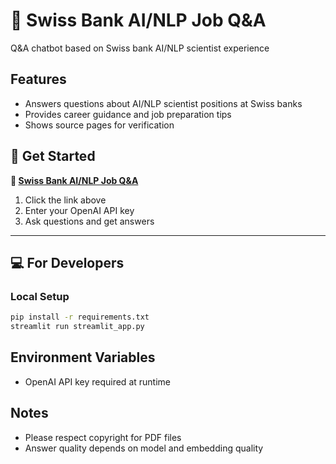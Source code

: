 # 🏦 Swiss Bank AI/NLP Job Q&A

Q&A chatbot based on Swiss bank AI/NLP scientist experience

## Features
- Answers questions about AI/NLP scientist positions at Swiss banks
- Provides career guidance and job preparation tips
- Shows source pages for verification

## 🚀 Get Started

**🔗 [Swiss Bank AI/NLP Job Q&A](https://swiss-bank-ai-nlp-job-assistant.streamlit.app/)**

1. Click the link above
2. Enter your OpenAI API key
3. Ask questions and get answers

---

## 💻 For Developers

### Local Setup
```bash
pip install -r requirements.txt
streamlit run streamlit_app.py
```
## Environment Variables
- OpenAI API key required at runtime

## Notes
- Please respect copyright for PDF files
- Answer quality depends on model and embedding quality
